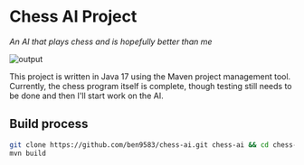 # Chess AI Project

*An AI that plays chess and is hopefully better than me*

![output](https://user-images.githubusercontent.com/16968917/158918810-5410796e-3c9b-49b9-a39d-513fe9392891.gif)

This project is written in Java 17 using the Maven project management tool. Currently, the chess program itself is complete, though testing still needs to be done and then I'll start work on the AI.

## Build process

```sh
git clone https://github.com/ben9583/chess-ai.git chess-ai && cd chess-ai
mvn build
```
